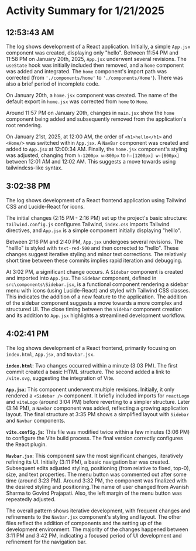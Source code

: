 # Activity Summary for 1/21/2025

## 12:53:43 AM
The log shows development of a React application.  Initially, a simple `App.jsx` component was created, displaying only "hello".  Between 11:54 PM and 11:58 PM on January 20th, 2025,  `App.jsx` underwent several revisions.  The `useState` hook was initially included then removed, and a `home` component was added and integrated. The `home` component's import path was corrected (from `'./components/home'` to `'./components/Home'`). There was also a brief period of incomplete code.

On January 20th, a `home.jsx` component was created. The name of the default export in `home.jsx` was corrected from `home` to `Home`.

Around 11:57 PM on January 20th, changes in `main.jsx` show the `home` component being added and subsequently removed from the application's root rendering.

On January 21st, 2025, at 12:00 AM, the order of `<h1>hello</h1>` and `<Home/>` was switched within `App.jsx`. A `NavBar` component was created and added to `App.jsx` at 12:00:34 AM.  Finally, the `home.jsx` component's styling was adjusted, changing from `h-1200px w-800px` to `h-[1200px] w-[800px]` between 12:01 AM and 12:02 AM.  This suggests a move towards using tailwindcss-like syntax.


## 3:02:38 PM
The log shows development of a React frontend application using Tailwind CSS and Lucide-React for icons.

The initial changes (2:15 PM - 2:16 PM) set up the project's basic structure: `tailwind.config.js` configures Tailwind, `index.css` imports Tailwind directives, and `App.jsx` is a simple component initially displaying "helllo".

Between 2:16 PM and 2:40 PM, `App.jsx` undergoes several revisions.  The "helllo" is styled with `text-red-500` and then corrected to "hello".  These changes suggest iterative styling and minor text corrections.  The relatively short time between these commits implies rapid iteration and debugging.


At 3:02 PM, a significant change occurs. A `Sidebar` component is created and imported into `App.jsx`.  The `Sidebar` component, defined in `src\components\Sidebar.jsx`, is a functional component rendering a sidebar menu with icons (using Lucide-React) and styled with Tailwind CSS classes. This indicates the addition of a new feature to the application.  The addition of the sidebar component suggests a move towards a more complex and structured UI.  The close timing between the `Sidebar` component creation and its addition to `App.jsx` highlights a streamlined development workflow.


## 4:02:41 PM
The log shows development of a React frontend, primarily focusing on `index.html`, `App.jsx`, and `Navbar.jsx`.

**`index.html`**:  Two changes occurred within a minute (3:03 PM). The first commit created a basic HTML structure. The second added a link to `/vite.svg`, suggesting the integration of Vite.

**`App.jsx`**: This component underwent multiple revisions. Initially, it only rendered a `<Sidebar />` component.  It briefly included imports for `reactLogo` and `viteLogo` (around 3:04 PM) before reverting to a simpler structure. Later (3:14 PM), a `Navbar` component was added, reflecting a growing application layout.  The final structure at 3:35 PM shows a simplified layout with `Sidebar` and `Navbar` components.


**`vite.config.js`**: This file was modified twice within a few minutes (3:06 PM) to configure the Vite build process. The final version correctly configures the React plugin.


**`Navbar.jsx`**: This component saw the most significant changes, iteratively refining its UI.  Initially (3:11 PM), a basic navigation bar was created.  Subsequent edits adjusted styling,  positioning (from relative to fixed, top-0), size, and text properties.  The menu button was commented out after some time (around 3:23 PM).  Around 3:32 PM, the component was finalized with the desired styling and positioning.The name of user changed from Avanish Sharma to Govind Prajapati. Also, the left margin of the menu button was repeatedly adjusted.


The overall pattern shows iterative development, with frequent changes and refinements to the `Navbar.jsx` component's styling and layout. The other files reflect the addition of components and the setting up of the development environment.  The majority of the changes happened between 3:11 PM and 3:42 PM, indicating a focused period of UI development and refinement for the navigation bar.
